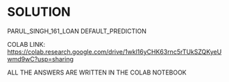 # SOLUTION

PARUL_SINGH_161_LOAN DEFAULT_PREDICTION

COLAB LINK: https://colab.research.google.com/drive/1wkl16yCHK63rnc5rTUkSZQKyeUwmd9wC?usp=sharing

ALL THE ANSWERS ARE WRITTEN IN THE COLAB NOTEBOOK
